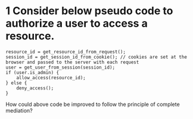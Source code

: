 # 1 Consider below pseudo code to authorize a user to access a resource.
```
resource_id = get_resource_id_from_request();
session_id = get_session_id_from_cookie(); // cookies are set at the browser and passed to the server with each request
user = get_user_from_session(session_id);
if (user.is_admin) {
    allow_access(resource_id);
} else {
    deny_access();
}
```
How could above code be improved to follow the principle of complete mediation?